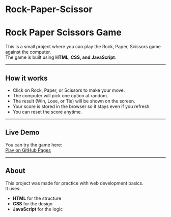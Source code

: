 # Rock-Paper-Scissor
# Rock Paper Scissors Game

This is a small project where you can play the Rock, Paper, Scissors game against the computer.  
The game is built using **HTML, CSS, and JavaScript**.

---

## How it works
- Click on Rock, Paper, or Scissors to make your move.  
- The computer will pick one option at random.  
- The result (Win, Lose, or Tie) will be shown on the screen.  
- Your score is stored in the browser so it stays even if you refresh.  
- You can reset the score anytime.

---

## Live Demo
You can try the game here:  
[Play on GitHub Pages](https://sasidhar908.github.io/Rock-Paper-Scissor/)

---

## About
This project was made for practice with web development basics.  
It uses:
- **HTML** for the structure  
- **CSS** for the design  
- **JavaScript** for the logic
